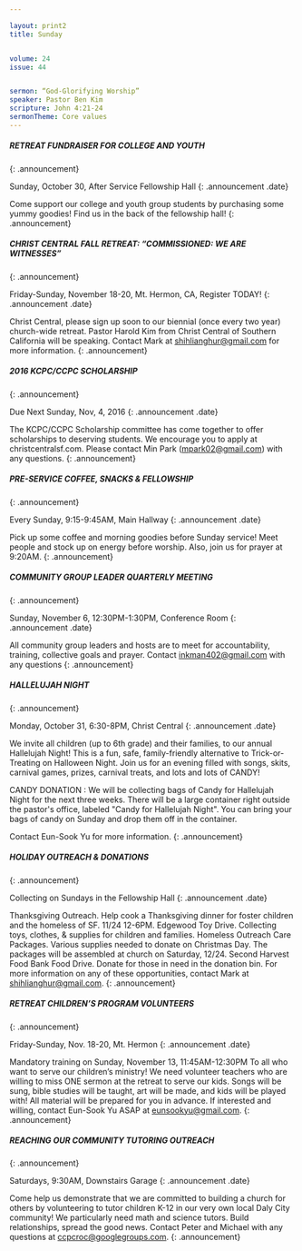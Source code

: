 ```yaml
---

layout: print2
title: Sunday


volume: 24
issue: 44


sermon: “God-Glorifying Worship”
speaker: Pastor Ben Kim
scripture: John 4:21-24
sermonTheme: Core values
---
```


##### RETREAT FUNDRAISER FOR COLLEGE AND YOUTH
{: .announcement}


Sunday, October 30, After Service Fellowship Hall
{: .announcement .date}


Come support our college and youth group students by purchasing some yummy goodies! Find us in the back of the fellowship hall! 
{: .announcement}


##### CHRIST CENTRAL FALL RETREAT: “COMMISSIONED: WE ARE WITNESSES”
{: .announcement}


Friday-Sunday, November 18-20, Mt. Hermon, CA, Register TODAY!
{: .announcement .date}


Christ Central, please sign up soon to our biennial (once every two year) church-wide retreat. Pastor Harold Kim from Christ Central of Southern California will be speaking. Contact Mark at shihlianghur@gmail.com for more information.
{: .announcement}


##### 2016 KCPC/CCPC SCHOLARSHIP
{: .announcement}


Due Next Sunday, Nov, 4, 2016
{: .announcement .date}


The KCPC/CCPC Scholarship committee has come together to offer scholarships to deserving students. We encourage you to apply at christcentralsf.com. Please contact Min Park (mpark02@gmail.com) with any questions.
{: .announcement}


##### PRE-SERVICE COFFEE, SNACKS & FELLOWSHIP
{: .announcement}


Every Sunday, 9:15-9:45AM, Main Hallway
{: .announcement .date}


Pick up some coffee and morning goodies before Sunday service! Meet people and stock up on energy before worship. Also, join us for prayer at 9:20AM.
{: .announcement}


##### COMMUNITY GROUP LEADER QUARTERLY MEETING
{: .announcement}


Sunday, November 6, 12:30PM-1:30PM, Conference Room
{: .announcement .date}


All community group leaders and hosts are to meet for accountability, training, collective goals and prayer. Contact inkman402@gmail.com with any questions
{: .announcement}


##### HALLELUJAH NIGHT
{: .announcement}


Monday, October 31, 6:30-8PM, Christ Central
{: .announcement .date}


We invite all children (up to 6th grade) and their families, to our annual Hallelujah Night!   This is a fun, safe, family-friendly alternative to Trick-or-Treating on Halloween Night.  Join us for an evening filled with songs, skits, carnival games, prizes, carnival treats, and lots and lots of CANDY!


CANDY DONATION : We will be collecting bags of Candy for Hallelujah Night for the next three weeks. There will be a large container right outside the pastor's office, labeled "Candy for Hallelujah Night".  You can bring your bags of candy on Sunday and drop them off in the container.  


Contact Eun-Sook Yu for more information.
{: .announcement}


##### HOLIDAY OUTREACH & DONATIONS
{: .announcement}


Collecting  on Sundays in the Fellowship Hall
{: .announcement .date}


Thanksgiving Outreach. Help cook a Thanksgiving dinner for foster children and the homeless of SF. 11/24 12-6PM.
Edgewood Toy Drive. Collecting toys, clothes, & supplies for children and families.
Homeless Outreach Care Packages. Various supplies needed to donate on Christmas Day. The packages will be assembled at church on Saturday, 12/24.
Second Harvest Food Bank Food Drive. Donate for those in need in the donation bin.
For more information on any of these opportunities, contact Mark at shihlianghur@gmail.com.
{: .announcement}


##### RETREAT CHILDREN’S PROGRAM VOLUNTEERS
{: .announcement}


Friday-Sunday, Nov. 18-20, Mt. Hermon
{: .announcement .date}


Mandatory training on Sunday, November 13, 11:45AM-12:30PM
To all who want to serve our children’s ministry! We need volunteer teachers who are willing to miss ONE sermon at the retreat to serve our kids. Songs will be sung, bible studies will be taught, art will be made, and kids will be played with! All material will be prepared for you in advance. If interested and willing, contact Eun-Sook Yu ASAP at eunsookyu@gmail.com.
{: .announcement}


##### REACHING OUR COMMUNITY TUTORING OUTREACH
{: .announcement}


Saturdays, 9:30AM, Downstairs Garage
{: .announcement .date}


Come help us demonstrate that we are committed to building a church for others by volunteering to tutor children K-12 in our very own local Daly City community! We particularly need math and science tutors. Build relationships, spread the good news. Contact Peter and Michael with any questions at ccpcroc@googlegroups.com.
{: .announcement}